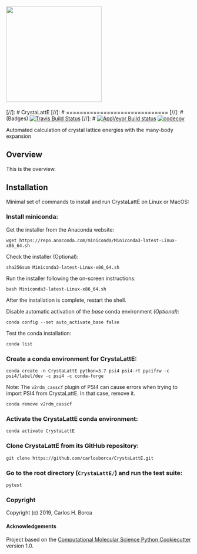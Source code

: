 # <img src="https://github.com/carlosborca/CrystaLattE/blob/master/media/logo/Logo.png" height=260>

[//]: # CrystaLattE
[//]: # ==============================
[//]: # (Badges)
[![Travis Build Status](https://travis-ci.org/carlosborca/CrystaLattE.png)](https://travis-ci.org/carlosborca/CrystaLattE)
[//]: # [![AppVeyor Build status](https://ci.appveyor.com/api/projects/status/REPLACE_WITH_APPVEYOR_LINK/branch/master?svg=true)](https://ci.appveyor.com/project/REPLACE_WITH_OWNER_ACCOUNT/CrystaLattE/branch/master)
[![codecov](https://codecov.io/gh/carlosborca/CrystaLattE/branch/master/graph/badge.svg)](https://codecov.io/gh/carlosborca/CrystaLattE/branch/master)

Automated calculation of crystal lattice energies with the many-body expansion

## Overview

This is the overview.

## Installation

Minimal set of commands to install and run CrystaLattE on Linux or MacOS:

### Install miniconda:

Get the installer from the Anaconda website:

```wget https://repo.anaconda.com/miniconda/Miniconda3-latest-Linux-x86_64.sh```

Check the installer (Optional):

```sha256sum Miniconda3-latest-Linux-x86_64.sh```

Run the installer following the on-screen instructions:

```bash Miniconda3-latest-Linux-x86_64.sh```

After the installation is complete, restart the shell.

Disable automatic activation of the _base_ conda environment _(Optional)_:

```conda config --set auto_activate_base false```

Test the conda installation:

```conda list```

### Create a conda environment for CrystaLattE:

```conda create -n CrystaLattE python=3.7 psi4 psi4-rt pycifrw -c psi4/label/dev -c psi4 -c conda-forge```

Note: The `v2rdm_casscf` plugin of PSI4 can cause errors when trying to import PSI4 from CrystaLattE. In that case, remove it.

```conda remove v2rdm_casscf```

### Activate the CrystaLattE conda environment:

```conda activate CrystaLattE```

### Clone CrystaLattE from its GitHub repository:

```git clone https://github.com/carlosborca/CrystaLattE.git```

### Go to the root directory (`CrystaLattE/`) and run the test suite:

```pytest```



### Copyright

Copyright (c) 2019, Carlos H. Borca


#### Acknowledgements
 
Project based on the 
[Computational Molecular Science Python Cookiecutter](https://github.com/molssi/cookiecutter-cms) version 1.0.
